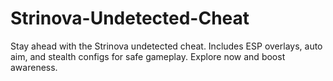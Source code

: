 # Strinova-Undetected-Cheat
Stay ahead with the Strinova undetected cheat. Includes ESP overlays, auto aim, and stealth configs for safe gameplay. Explore now and boost awareness.

